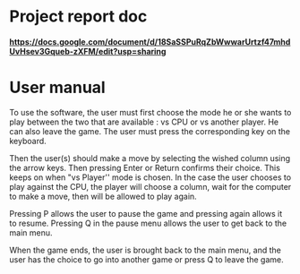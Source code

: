 # Project report doc
#### https://docs.google.com/document/d/18SaSSPuRqZbWwwarUrtzf47mhdUvHsev3Gqueb-zXFM/edit?usp=sharing

# User manual

To use the software, the user must first choose the mode he or she wants to play between the two that are available : vs CPU or vs another player. He can also leave the game. The user must press the corresponding key on the keyboard.

Then the user(s) should make a move by selecting the wished column using the arrow keys. Then pressing Enter or Return confirms their choice. This keeps on when "vs Player'' mode is chosen. In the case the user chooses to play against the CPU, the player will choose a column, wait for the computer to make a move, then will be allowed to play again.

Pressing P allows the user to pause the game and pressing again allows it to resume. Pressing Q in the pause menu allows the user to get back to the main menu.

When the game ends, the user is brought back to the main menu, and the user has the choice to go into another game or press Q to leave the game.

